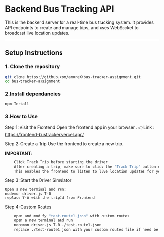 # Backend Bus Tracking API

This is the backend server for a real-time bus tracking system. It provides API endpoints to create and manage trips, and uses WebSocket to broadcast live location updates.

---

## Setup Instructions

### 1. Clone the repository

```bash
git clone https://github.com/amoreX/bus-tracker-assignment.git
cd bus-tracker-assignment
```

### 2.Install dependancies
```bash
npm Install
```

### 3.How to Use
Step 1: Visit the Frontend
    Open the frontend app in your browser .
    👉Link : https://frontend-bustracker.vercel.app/

Step 2: Create a Trip
    Use the frontend to create a new trip.

**IMPORTANT**:
```bash
    Click Track Trip before starting the driver
    After creating a trip, make sure to click the "Track Trip" button on the frontend.
    This enables the frontend to listen to live location updates for your trip.**
```
Step 3: Start the Driver Simulator

    Open a new terminal and run:
    nodemon driver.js T-0
    replace T-0 with the tripId from Frontend

Step 4: Custom Routes
```bash
    open and modify "test-route1.json" with custom routes
    open a new terminal and run
    nodemon driver.js T-0 ./test-route1.json
    replace ./test-route1.json with your custom routes file if need be
```

